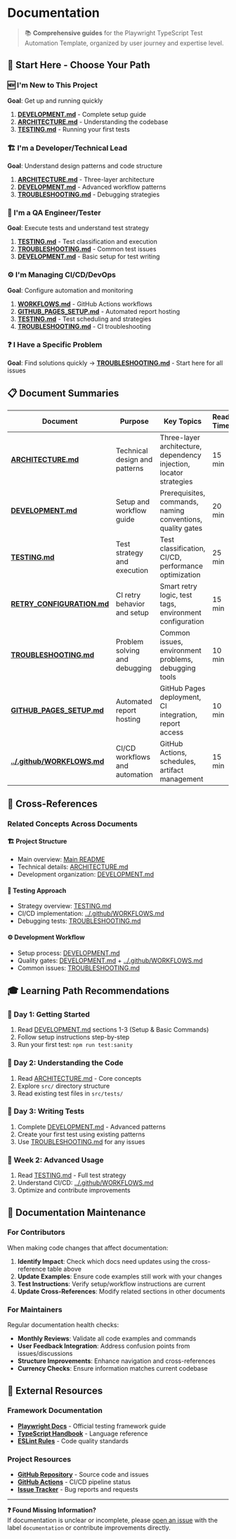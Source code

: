 # Documentation

> 📚 **Comprehensive guides** for the Playwright TypeScript Test Automation Template, organized by user journey and expertise level.

## 🎯 Start Here - Choose Your Path

### **🆕 I'm New to This Project**

**Goal**: Get up and running quickly

1. **[DEVELOPMENT.md](DEVELOPMENT.md)** - Complete setup guide
2. **[ARCHITECTURE.md](ARCHITECTURE.md)** - Understanding the codebase
3. **[TESTING.md](TESTING.md)** - Running your first tests

### **🏗️ I'm a Developer/Technical Lead**

**Goal**: Understand design patterns and code structure

1. **[ARCHITECTURE.md](ARCHITECTURE.md)** - Three-layer architecture
2. **[DEVELOPMENT.md](DEVELOPMENT.md)** - Advanced workflow patterns
3. **[TROUBLESHOOTING.md](TROUBLESHOOTING.md)** - Debugging strategies

### **🧪 I'm a QA Engineer/Tester**

**Goal**: Execute tests and understand test strategy

1. **[TESTING.md](TESTING.md)** - Test classification and execution
2. **[TROUBLESHOOTING.md](TROUBLESHOOTING.md)** - Common test issues
3. **[DEVELOPMENT.md](DEVELOPMENT.md)** - Basic setup for test writing

### **⚙️ I'm Managing CI/CD/DevOps**

**Goal**: Configure automation and monitoring

1. **[WORKFLOWS.md](../.github/WORKFLOWS.md)** - GitHub Actions workflows
2. **[GITHUB_PAGES_SETUP.md](GITHUB_PAGES_SETUP.md)** - Automated report hosting
3. **[TESTING.md](TESTING.md)** - Test scheduling and strategies
4. **[TROUBLESHOOTING.md](TROUBLESHOOTING.md)** - CI troubleshooting

### **❓ I Have a Specific Problem**

**Goal**: Find solutions quickly
→ **[TROUBLESHOOTING.md](TROUBLESHOOTING.md)** - Start here for all issues

## 📋 Document Summaries

| **Document**                                           | **Purpose**                    | **Key Topics**                                                     | **Read Time** |
| ------------------------------------------------------ | ------------------------------ | ------------------------------------------------------------------ | ------------- |
| **[ARCHITECTURE.md](ARCHITECTURE.md)**                 | Technical design and patterns  | Three-layer architecture, dependency injection, locator strategies | 15 min        |
| **[DEVELOPMENT.md](DEVELOPMENT.md)**                   | Setup and workflow guide       | Prerequisites, commands, naming conventions, quality gates         | 20 min        |
| **[TESTING.md](TESTING.md)**                           | Test strategy and execution    | Test classification, CI/CD, performance optimization               | 25 min        |
| **[RETRY_CONFIGURATION.md](RETRY_CONFIGURATION.md)**   | CI retry behavior and setup    | Smart retry logic, test tags, environment configuration            | 15 min        |
| **[TROUBLESHOOTING.md](TROUBLESHOOTING.md)**           | Problem solving and debugging  | Common issues, environment problems, debugging tools               | 10 min        |
| **[GITHUB_PAGES_SETUP.md](GITHUB_PAGES_SETUP.md)**     | Automated report hosting       | GitHub Pages deployment, CI integration, report access             | 10 min        |
| **[../.github/WORKFLOWS.md](../.github/WORKFLOWS.md)** | CI/CD workflows and automation | GitHub Actions, schedules, artifact management                     | 15 min        |

## 🔄 Cross-References

### **Related Concepts Across Documents**

#### **🏗️ Project Structure**

- Main overview: [Main README](../README.md#-for-different-users)
- Technical details: [ARCHITECTURE.md](ARCHITECTURE.md)
- Development organization: [DEVELOPMENT.md](DEVELOPMENT.md)

#### **🧪 Testing Approach**

- Strategy overview: [TESTING.md](TESTING.md)
- CI/CD implementation: [../.github/WORKFLOWS.md](../.github/WORKFLOWS.md)
- Debugging tests: [TROUBLESHOOTING.md](TROUBLESHOOTING.md)

#### **⚙️ Development Workflow**

- Setup process: [DEVELOPMENT.md](DEVELOPMENT.md)
- Quality gates: [DEVELOPMENT.md](DEVELOPMENT.md) + [../.github/WORKFLOWS.md](../.github/WORKFLOWS.md)
- Common issues: [TROUBLESHOOTING.md](TROUBLESHOOTING.md)

## 🎓 Learning Path Recommendations

### **📅 Day 1: Getting Started**

1. Read [DEVELOPMENT.md](DEVELOPMENT.md) sections 1-3 (Setup & Basic Commands)
2. Follow setup instructions step-by-step
3. Run your first test: `npm run test:sanity`

### **📅 Day 2: Understanding the Code**

1. Read [ARCHITECTURE.md](ARCHITECTURE.md) - Core concepts
2. Explore `src/` directory structure
3. Read existing test files in `src/tests/`

### **📅 Day 3: Writing Tests**

1. Complete [DEVELOPMENT.md](DEVELOPMENT.md) - Advanced patterns
2. Create your first test using existing patterns
3. Use [TROUBLESHOOTING.md](TROUBLESHOOTING.md) for any issues

### **📅 Week 2: Advanced Usage**

1. Read [TESTING.md](TESTING.md) - Full test strategy
2. Understand CI/CD: [../.github/WORKFLOWS.md](../.github/WORKFLOWS.md)
3. Optimize and contribute improvements

## 📝 Documentation Maintenance

### **For Contributors**

When making code changes that affect documentation:

1. **Identify Impact**: Check which docs need updates using the cross-reference table above
2. **Update Examples**: Ensure code examples still work with your changes
3. **Test Instructions**: Verify setup/workflow instructions are current
4. **Update Cross-References**: Modify related sections in other documents

### **For Maintainers**

Regular documentation health checks:

- **Monthly Reviews**: Validate all code examples and commands
- **User Feedback Integration**: Address confusion points from issues/discussions
- **Structure Improvements**: Enhance navigation and cross-references
- **Currency Checks**: Ensure information matches current codebase

## 🔗 External Resources

### **Framework Documentation**

- **[Playwright Docs](https://playwright.dev/)** - Official testing framework guide
- **[TypeScript Handbook](https://www.typescriptlang.org/docs/)** - Language reference
- **[ESLint Rules](https://eslint.org/docs/rules/)** - Code quality standards

### **Project Resources**

- **[GitHub Repository](https://github.com/netanelh2/Playwright-TypeScript-Init)** - Source code and issues
- **[GitHub Actions](https://github.com/netanelh2/Playwright-TypeScript-Init/actions)** - CI/CD pipeline status
- **[Issue Tracker](https://github.com/netanelh2/Playwright-TypeScript-Init/issues)** - Bug reports and requests

---

**❓ Found Missing Information?**  
If documentation is unclear or incomplete, please [open an issue](https://github.com/netanelh2/Playwright-TypeScript-Init/issues) with the label `documentation` or contribute improvements directly.

